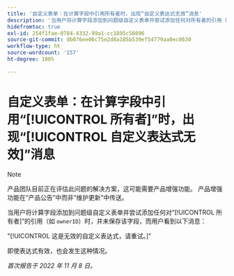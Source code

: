 ```yaml
---
title: '自定义表单：在计算字段中引用所有者时，出现“自定义表达式无效”消息'
description: '当用户将计算字段添加到问题级自定义表单并尝试添加任何对所有者的引用（如 `ownerID`）时，并未保存该字段，而用户看到以下消息：这是无效的自定义表达式，请重试。'
hidefromtoc: true
exl-id: 254f1fae-0784-4332-99a1-cc1895c50896
source-git-commit: db076ee06c75e2d8a185b539ef54779aa0ec0630
workflow-type: ht
source-wordcount: '157'
ht-degree: 100%

---
```


# 自定义表单：在计算字段中引用“[!UICONTROL 所有者]”时，出现“[!UICONTROL 自定义表达式无效]”消息

>[!NOTE]
>
>产品团队目前正在评估此问题的解决方案，这可能需要产品增强功能。 产品增强功能在“产品公告”中而非“维护更新”中传送。

<!--
>[!NOTE]
>
>This issue was fixed on December 1, 2022.
-->

当用户将计算字段添加到问题级自定义表单并尝试添加任何对“[!UICONTROL 所有者]”的引用（如 `ownerID`）时，并未保存该字段，而用户看到以下消息：

&quot;[!UICONTROL 这是无效的自定义表达式，请重试。]&quot;

即使表达式有效，也会发生这种情况。

_首次报告于 2022 年 11 月 8 日。_
